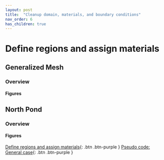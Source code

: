 ```yaml
---
layout: post
title:  "Cleanup domain, materials, and boundary conditions"
nav_order: 6
has_children: true
---
```

# Define regions and assign materials

## Generalized Mesh

### Overview

#### Figures
<script>
    var app = "https://kitware.github.io/paraview-glance/app";
    var datadir = "https://raw.githubusercontent.com/adamnicholasprice/GeologicGriddingTutorial/main/GeneralScene/";
    var file = "1_surface.vtkjs";

    document.write("<iframe src='" + app + "?name=" + file + "&url=" +datadir + file + "' id='iframe' width='800' height='500'></iframe>");
</script>
## North Pond

### Overview

#### Figures
<script>
    var app = "https://kitware.github.io/paraview-glance/app";
    var datadir = "https://raw.githubusercontent.com/adamnicholasprice/GeologicGriddingTutorial/main/GeneralScene/";
    var file = "1_surface.vtkjs";

    document.write("<iframe src='" + app + "?name=" + file + "&url=" +datadir + file + "' id='iframe' width='800' height='500'></iframe>");
</script>

 [Define regions and assign materials](http://adamnicholasprice.github.io/GeologicGriddingTutorial/04_defineRegions.html){: .btn .btn-purple } [Pseudo code: General case](http://adamnicholasprice.github.io/GeologicGriddingTutorial/06_pseudoGeneral.html){: .btn .btn-purple }
